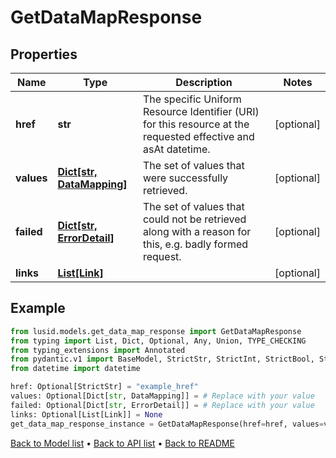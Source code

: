 # GetDataMapResponse

## Properties
Name | Type | Description | Notes
------------ | ------------- | ------------- | -------------
**href** | **str** | The specific Uniform Resource Identifier (URI) for this resource at the requested effective and asAt datetime. | [optional] 
**values** | [**Dict[str, DataMapping]**](DataMapping.md) | The set of values that were successfully retrieved. | [optional] 
**failed** | [**Dict[str, ErrorDetail]**](ErrorDetail.md) | The set of values that could not be retrieved along with a reason for this, e.g. badly formed request. | [optional] 
**links** | [**List[Link]**](Link.md) |  | [optional] 
## Example

```python
from lusid.models.get_data_map_response import GetDataMapResponse
from typing import List, Dict, Optional, Any, Union, TYPE_CHECKING
from typing_extensions import Annotated
from pydantic.v1 import BaseModel, StrictStr, StrictInt, StrictBool, StrictFloat, StrictBytes, Field, validator, ValidationError, conlist, constr
from datetime import datetime

href: Optional[StrictStr] = "example_href"
values: Optional[Dict[str, DataMapping]] = # Replace with your value
failed: Optional[Dict[str, ErrorDetail]] = # Replace with your value
links: Optional[List[Link]] = None
get_data_map_response_instance = GetDataMapResponse(href=href, values=values, failed=failed, links=links)

```

[Back to Model list](../README.md#documentation-for-models) &#8226; [Back to API list](../README.md#documentation-for-api-endpoints) &#8226; [Back to README](../README.md)

